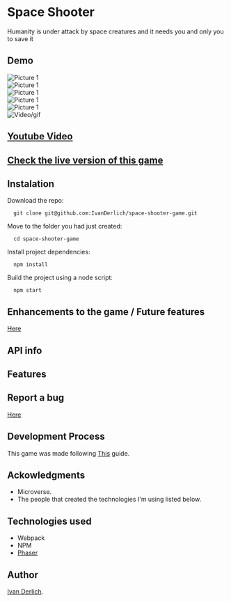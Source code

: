 # Space Shooter

Humanity is under attack by space creatures and it needs you and only you to save it

## Demo

![Picture 1](docs/1.png) <br>
![Picture 1](docs/2.png) <br>
![Picture 1](docs/3.png) <br>
![Picture 1](docs/4.png) <br>
![Picture 1](docs/5.png) <br>
![Video/gif](docs/1.gif) <br>


## [Youtube Video](https://www.youtube.com/watch?v=0E-0bb0-IFU)

## [Check the live version of this game](http://ivanderlich-space-shooter-game.surge.sh/)

## Instalation

Download the repo:

      git clone git@github.com:IvanDerlich/space-shooter-game.git

Move to the folder you had just created:

      cd space-shooter-game
      
Install project dependencies:

      npm install
      
Build the project using a node script:

      npm start

## Enhancements to the game / Future features

[Here](https://github.com/IvanDerlich/space-shooter-game/issues?q=is%3Aissue+is%3Aopen+label%3Aenhancement)

## API info

## Features

## Report a bug

[Here](https://github.com/IvanDerlich/space-shooter-game/issues/new)

## Development Process

This game was made following [This](https://www.notion.so/Shooter-game-203e819041c7486bb36f9e65faecba27) guide.

## Ackowledgments

  - Microverse.
  - The people that created the technologies I'm using listed below.

## Technologies used

  - Webpack
  - NPM
  - [Phaser](https://phaser.io/)

## Author

[Ivan Derlich](https://www.ivanderlich.com).
